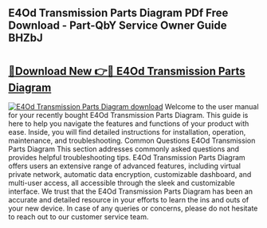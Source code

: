 ## E4Od Transmission Parts Diagram PDf Free Download - Part-QbY Service Owner Guide BHZbJ

# <h2><a href="http://dfmall.blite.top/?on=E4Od+Transmission+Parts+Diagram">🔗Download New 👉🔴 E4Od Transmission Parts Diagram</a></h2>

[![E4Od Transmission Parts Diagram download](https://i.imgur.com/lujVjoI.png)](http://dfmall.blite.top/?on=E4Od+Transmission+Parts+Diagram)
Welcome to the user manual for your recently bought E4Od Transmission Parts Diagram. This guide is here to help you navigate the features and functions of your product with ease. Inside, you will find detailed instructions for installation, operation, maintenance, and troubleshooting. Common Questions E4Od Transmission Parts Diagram This section addresses commonly asked questions and provides helpful troubleshooting tips. E4Od Transmission Parts Diagram offers users an extensive range of advanced features, including virtual private network, automatic data encryption, customizable dashboard, and multi-user access, all accessible through the sleek and customizable interface. We trust that the E4Od Transmission Parts Diagram has been an accurate and detailed resource in your efforts to learn the ins and outs of your new device. In case of any queries or concerns, please do not hesitate to reach out to our customer service team.
